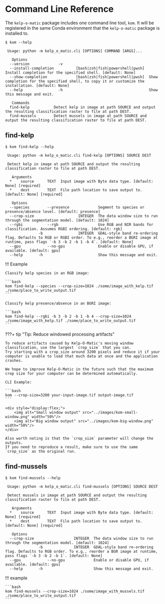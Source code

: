 # Command Line Reference

The `kelp-o-matic` package includes one command line tool, `kom`. It will be registered
in the same Conda environment
that the `kelp-o-matic` package is installed to.

```
$ kom --help

 Usage: python -m kelp_o_matic.cli [OPTIONS] COMMAND [ARGS]...

   Options
  --version             -v
  --install-completion          [bash|zsh|fish|powershell|pwsh]  Install completion for the specified shell. [default: None]
  --show-completion             [bash|zsh|fish|powershell|pwsh]  Show completion for the specified shell, to copy it or customize the installation. [default: None]
  --help                -h                                       Show this message and exit.

   Commands
  find-kelp           Detect kelp in image at path SOURCE and output the resulting classification raster to file at path DEST.
  find-mussels        Detect mussels in image at path SOURCE and output the resulting classification raster to file at path DEST.
```

## find-kelp

```
$ kom find-kelp --help

 Usage: python -m kelp_o_matic.cli find-kelp [OPTIONS] SOURCE DEST

 Detect kelp in image at path SOURCE and output the resulting classification raster to file at path DEST.

   Arguments
  *    source      TEXT  Input image with Byte data type. [default: None] [required]
  *    dest        TEXT  File path location to save output to. [default: None] [required]

   Options
  --species        --presence             Segment to species or presence/absence level. [default: presence]
  --crop-size                    INTEGER  The data window size to run through the segmentation model. [default: 1024]
  --rgbi           --rgb                  Use RGB and NIR bands for classification. Assumes RGBI ordering. [default: rgb]
               -b                INTEGER  GDAL-style band re-ordering flag. Defaults to RGB or RGBI order. To e.g., reorder a BGRI image at runtime, pass flags `-b 3 -b 2 -b 1 -b 4`. [default: None]
  --gpu            --no-gpu               Enable or disable GPU, if available. [default: gpu]
  --help       -h                         Show this message and exit.
```

!!! Example

    Classify kelp species in an RGB image:

    ```bash
    kom find-kelp --species --crop-size=1024 ./some/image_with_kelp.tif ./some/place_to_write_output.tif
    ```

    Classify kelp presence/absence in an BGRI image:

    ```bash
    kom find-kelp --rgbi -b 3 -b 2 -b 1 -b 4 --crop-size=1024 ./some/image_with_kelp.tif ./some/place_to_write_output.tif
    ```

???+ tip "Tip: Reduce windowed processing artifacts"

    To reduce artifacts caused by Kelp-O-Matic's moving window classification, use the largest `crop_size` that you can.
    Try starting with a crop_size around 3200 pixels and reduce it if your computer is unable to load that much data at once and the application crashes.

    We hope to improve Kelp-O-Matic in the future such that the maximum crop size for your computer can be determined automatically.

    CLI Example:

    ```bash
    kom --crop-size=3200 your-input-image.tif output-image.tif
    ```

    <div style="display:flex;">
        <img alt="Small window output" src="../images/kom-small-window.png" width="50%"/>
        <img alt="Big window output" src="../images/kom-big-window.png" width="50%"/>
    </div>

    Also worth noting is that the `crop_size` parameter will change the outputs.
    If you need to reproduce a result, make sure to use the same `crop_size` as the original run.

[//]: # (??? info "Info: Misclassifications over land")

[//]: # ()

[//]: # (    Currently, Kelp-O-Matic is mostly optimized to differentiate between canopy-forming kelp, water, and)

[//]: # (    near-shore land. It is a known issue that inland vegetation is sometimes misclassified as)

[//]: # (    kelp. )

[//]: # ()

[//]: # (    Please check out our [post-process documentation]&#40;post_process.md&#41; for our recommendations on)

[//]: # (    cleaning up the output classification mask.)

## find-mussels

```
$ kom find-mussels --help

 Usage: python -m kelp_o_matic.cli find-mussels [OPTIONS] SOURCE DEST

 Detect mussels in image at path SOURCE and output the resulting classification raster to file at path DEST.

   Arguments
  *    source      TEXT  Input image with Byte data type. [default: None] [required]
  *    dest        TEXT  File path location to save output to. [default: None] [required]

   Options
  --crop-size                  INTEGER  The data window size to run through the segmentation model. [default: 1024]
               -b              INTEGER  GDAL-style band re-ordering flag. Defaults to RGB order. To e.g., reorder a BGR image at runtime, pass flags `-b 3 -b 2 -b 1`. [default: None]
  --gpu            --no-gpu             Enable or disable GPU, if available. [default: gpu]
  --help       -h                       Show this message and exit.
```

!!! example

    ```bash
    kom find-mussels --crop-size=1024 ./some/image_with_mussels.tif ./some/place_to_write_output.tif
    ```
